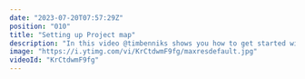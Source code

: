 ```yaml
---
date: "2023-07-20T07:57:29Z"
position: "010"
title: "Setting up Project map"
description: "In this video @timbenniks shows you how to get started with Project Map and what type of SDK functions you can use to render a navigation or a sitemap for your website.\n\nWant to know more? Visit https://uniform.dev or join us on Discord at: https://uniform.to/discord"
image: "https://i.ytimg.com/vi/KrCtdwmF9fg/maxresdefault.jpg"
videoId: "KrCtdwmF9fg"
---
```


